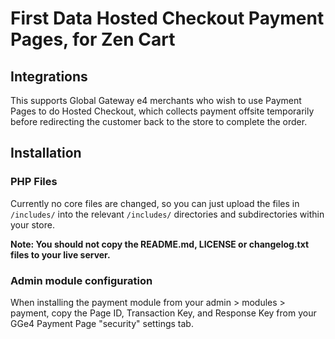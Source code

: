 # First Data Hosted Checkout Payment Pages, for Zen Cart

## Integrations

This supports Global Gateway e4 merchants who wish to use Payment Pages to do Hosted Checkout, which collects payment offsite temporarily before redirecting the customer back to the store to complete the order.

## Installation

### PHP Files
Currently no core files are changed, so you can just upload the files in `/includes/` into the relevant `/includes/` directories and subdirectories within your store.

**Note: You should not copy the README.md, LICENSE or changelog.txt files to your live server.**
 
### Admin module configuration
When installing the payment module from your admin > modules > payment, copy the Page ID, Transaction Key, and Response Key from your GGe4 Payment Page "security" settings tab.

